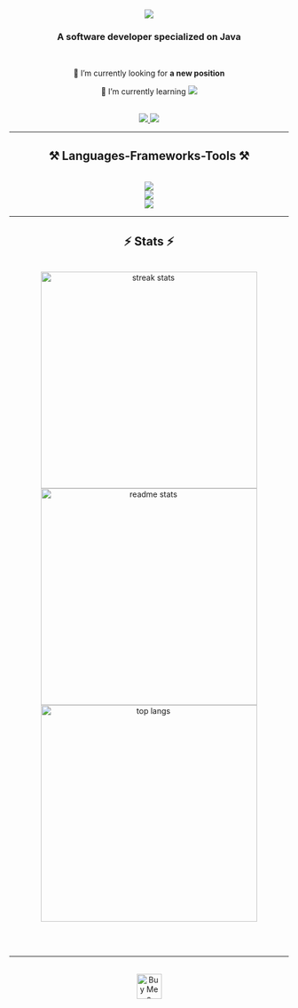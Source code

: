 <h1 align="center">
    <img src="https://readme-typing-svg.demolab.com?font=Ubuntu&weight=500&size=30&duration=2500&pause=1200&center=true&vCenter=true&random=false&width=500&height=70&lines=Hi+There!+%F0%9F%91%8B;I'm+Md+Zaki+Imam!;" />
</h1>

<h3 align="center">A software developer specialized on Java</h3>

<br/>

<div align="center">
 
 🔭 I’m currently looking for **a new position**
 
 🌱 I’m currently learning <img src="https://skillicons.dev/icons?i=aws,terraform,go" />

 </div>
 </br>
 
<div align="center"> 
  <a href="mailto:md.zaki.imam@outlook.com">
    <img src="https://img.shields.io/badge/Email-FF5722?style=for-the-badge&logo=gmail&logoColor=white" />
  </a>
  <a href="https://linkedin.com/in/md-zaki-imam" target="_blank">
    <img src="https://img.shields.io/badge/LinkedIn-0077B5?style=for-the-badge&logo=linkedin&logoColor=white" target="_blank" />
  </a>
</div>

 <hr/>
 
<h2 align="center">⚒️ Languages-Frameworks-Tools ⚒️</h2>
<br/>
<div align="center">
    <img src="https://skillicons.dev/icons?i=java,scala,spring,hibernate,kafka,rabbitmq,elasticsearch,docker,kubernetes,graphql,bash" />
</div>
<div align="center">
    <img src="https://skillicons.dev/icons?i=python,javascript,typescript,react,html,css,postgresql,mysql,mongodb" /><br>
</div>
<div align="center">
    <img src="https://skillicons.dev/icons?i=maven,jenkins,github,githubactions,gitlab,linux,idea,vscode" />
</div>

<hr/>

<h2 align="center">⚡ Stats ⚡</h2>
<br>
<div align=center><div align=center>
  <img width=390 src="https://streak-stats.vercel.app/?user=nhf-zaki&count_private=true&theme=react&border_radius=10&size_weight=10.5&count_weight=5.5" alt="streak stats"/>
  <img width=390 src="https://github-readme-stats.vercel.app/api?username=nhf-zaki&count_private=true&show_icons=true&theme=react&rank_icon=github&border_radius=10&hide=" alt="readme stats" />
  </br>
  <img width=390 align="center" src="https://github-readme-stats.vercel.app/api/top-langs/?username=nhf-zaki&hide=HTML&langs_count=8&layout=compact&theme=react&border_radius=10&size_weight=0.5&count_weight=0.5&exclude_repo=github-readme-stats" alt="top langs" />
</div>

<br/><br/>

<hr/>

<br/>

<div align="center">
<a href='https://ko-fi.com/N4N7TDPCK' target='_blank'><img height='45' style='border:0px;height:45px;' src='https://storage.ko-fi.com/cdn/kofi5.png?v=3' border='0' alt='Buy Me a Coffee at ko-fi.com' /></a>
</div>

<br/>
